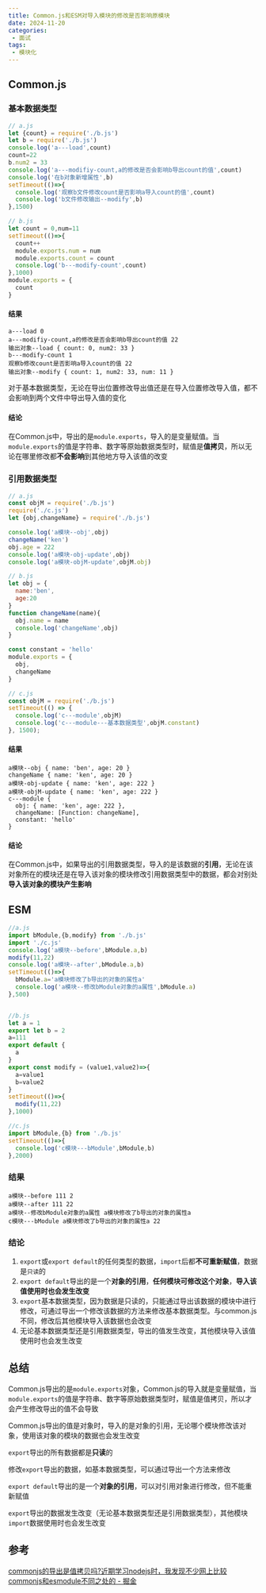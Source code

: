 ```yaml
---
title: Common.js和ESM对导入模块的修改是否影响原模块
date: 2024-11-20
categories:
 - 面试
tags:
 - 模块化
---
```


## Common.js

### 基本数据类型

```js
// a.js
let {count} = require('./b.js')
let b = require('./b.js')
console.log('a---load',count)
count=22
b.num2 = 33
console.log('a---modifiy-count,a的修改是否会影响b导出count的值',count)
console.log('在b对象新增属性',b)
setTimeout(()=>{
  console.log('观察b文件修改count是否影响a导入count的值',count)
  console.log('b文件修改输出--modify',b)
},1500)

// b.js
let count = 0,num=11
setTimeout(()=>{
  count++
  module.exports.num = num
  module.exports.count = count
  console.log('b---modify-count',count)
},1000)
module.exports = {
  count
}

```

#### 结果

```
a---load 0
a---modifiy-count,a的修改是否会影响b导出count的值 22
输出对象--load { count: 0, num2: 33 }
b---modify-count 1
观察b修改count是否影响a导入count的值 22
输出对象--modify { count: 1, num2: 33, num: 11 }
```

对于基本数据类型，无论在导出位置修改导出值还是在导入位置修改导入值，都不会影响到两个文件中导出导入值的变化

#### 结论

在Common.js中，导出的是`module.exports`，导入的是变量赋值。当`module.exports`的值是字符串、数字等原始数据类型时，赋值是**值拷贝**，所以无论在哪里修改都**不会影响**到其他地方导入该值的改变

### 引用数据类型

```js
// a.js
const objM = require('./b.js')
require('./c.js')
let {obj,changeName} = require('./b.js')

console.log('a模块--obj',obj)
changeName('ken')
obj.age = 222
console.log('a模块-obj-update',obj)
console.log('a模块-objM-update',objM.obj)

// b.js
let obj = {
  name:'ben',
  age:20
}
function changeName(name){
  obj.name = name
  console.log('changeName',obj)
}

const constant = 'hello'
module.exports = {
  obj,
  changeName
}

// c.js
const objM = require('./b.js')
setTimeout(() => {
  console.log('c---module',objM)
  console.log('c---module---基本数据类型',objM.constant)
}, 1500);
```

#### 结果

```
a模块--obj { name: 'ben', age: 20 }
changeName { name: 'ken', age: 20 }
a模块-obj-update { name: 'ken', age: 222 }
a模块-objM-update { name: 'ken', age: 222 }
c---module {
  obj: { name: 'ken', age: 222 },
  changeName: [Function: changeName],
  constant: 'hello'
}
```

#### 结论

在Common.js中，如果导出的引用数据类型，导入的是该数据的**引用**，无论在该对象所在的模块还是在导入该对象的模块修改引用数据类型中的数据，都会对别处**导入该对象的模块产生影响**

## ESM

```js
//a.js
import bModule,{b,modify} from './b.js'
import './c.js'
console.log('a模块--before',bModule.a,b)
modify(11,22)
console.log('a模块--after',bModule.a,b)
setTimeout(()=>{
  bModule.a='a模块修改了b导出的对象的属性a'
  console.log('a模块--修改bModule对象的a属性',bModule.a)
},500)


//b.js
let a = 1
export let b = 2
a=111
export default {
  a
}
export const modify = (value1,value2)=>{
  a=value1
  b=value2
}
setTimeout(()=>{
  modify(11,22)
},1000)

//c.js
import bModule,{b} from './b.js'
setTimeout(()=>{
  console.log('c模块---bModule',bModule,b)
},2000)
```

### 结果

```
a模块--before 111 2
a模块--after 111 22
a模块--修改bModule对象的a属性 a模块修改了b导出的对象的属性a
c模块---bModule a模块修改了b导出的对象的属性a 22
```

### 结论

1. `export`或`export default`的任何类型的数据，`import`后都**不可重新赋值**，数据是`只读`的
2. `export default`导出的是一个**对象的引用**，**任何模块可修改这个对象**，**导入该值使用时也会发生改变**
3. `export`基本数据类型，因为数据是只读的，只能通过导出该数据的模块中进行修改，可通过导出一个修改该数据的方法来修改基本数据类型。与common.js不同，修改后其他模块导入该数据也会改变
4. 无论基本数据类型还是引用数据类型，导出的值发生改变，其他模块导入该值使用时也会发生改变

## 总结

Common.js导出的是`module.exports`对象，Common.js的导入就是变量赋值，当`module.exports`的值是字符串、数字等原始数据类型时，赋值是值拷贝，所以才会产生修改导出的值不会导致

Common.js导出的值是对象时，导入的是对象的引用，无论哪个模块修改该对象，使用该对象的模块的数据也会发生改变

`export`导出的所有数据都是**只读**的

修改`export`导出的数据，如基本数据类型，可以通过导出一个方法来修改

`export default`导出的是一个**对象的引用**，可以对引用对象进行修改，但不能重新赋值

`export`导出的数据发生改变（无论基本数据类型还是引用数据类型），其他模块`import`数据使用时也会发生改变

## 参考

[commonjs的导出是值拷贝吗?近期学习nodejs时，我发现不少网上比较commonjs和esmodule不同之处的 - 掘金](https://juejin.cn/post/6844904052841512973?from=search-suggest)
